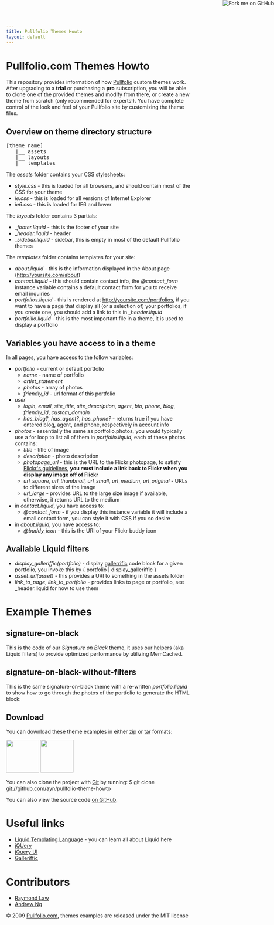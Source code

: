 ```yaml
---
title: Pullfolio Themes Howto
layout: default
---
```


<a href="http://github.com/ayn/pullfolio-theme-howto"><img style="position: absolute; top: 0; right: 0; border: 0;" src="http://s3.amazonaws.com/github/ribbons/forkme_right_darkblue_121621.png" alt="Fork me on GitHub" /></a>


Pullfolio.com Themes Howto
================================
This repository provides information of how [Pullfolio](http://pullfolio.com) custom themes work. After upgrading to a **trial** or purchasing a **pro** subscription, you will be able to clone one of the provided themes and modify from there, or create a new theme from scratch (only recommended for experts!). You have complete control of the look and feel of your Pullfolio site by customizing the theme files.

Overview on theme directory structure
-------------------------------------
<pre>
[theme name]
   |__ assets
   |__ layouts
   |__ templates
</pre>

The _assets_ folder contains your CSS stylesheets:

  * _style.css_ - this is loaded for all browsers, and should contain most of the CSS for your theme
  * _ie.css_ - this is loaded for all versions of Internet Explorer
  * _ie6.css_ - this is loaded for IE6 and lower

The _layouts_ folder contains 3 partials:

  * __footer.liquid_ - this is the footer of your site
  * __header.liquid_ - header
  * __sidebar.liquid_ - sidebar, this is empty in most of the default Pullfolio themes

The _templates_ folder contains templates for your site:

  * _about.liquid_ - this is the information displayed in the About page (http://yoursite.com/about)
  * _contact.liquid_ - this should contain contact info, the *@contact_form* instance variable contains a default contact form for you to receive email inquiries
  * _portfolios.liquid_ - this is rendered at http://yoursite.com/portfolios, if you want to have a page that display all (or a selection of) your portfolios, if you create one, you should add a link to this in __header.liquid_
  * _portfoilio.liquid_ - this is the most important file in a theme, it is used to display a portfolio
  
Variables you have access to in a theme
---------------------------------------
In all pages, you have access to the follow variables:

  * _portfolio_ - current or default portfolio
    * _name_ - name of portfolio
    * *artist_statement*
    * _photos_ - array of photos
    * *friendly_id* - url format of this portfolio
  * _user_
    * _login_, _email_, *site_title*, *site_description*, _agent_, _bio_, _phone_, _blog_, *friendly_id*, *custom_domain*
    * *has_blog?*, *has_agent?*, *has_phone?* - returns true if you have entered blog, agent, and phone, respectively in account info
  * _photos_ - essentially the same as portfolio.photos, you would typically use a for loop to list all of them in *portfolio.liquid*, each of these photos contains:
    * _title_ - title of image
    * _description_ - photo description
    * _photopage_url_ - this is the URL to the Flickr photopage, to satisfy [Flickr's guidelines](http://www.flickr.com/guidelines.gne), **you must include a link back to Flickr when you display any image off of Flickr**
    * *url_square*, *url_thumbnail*, *url_small*, *url_medium*, *url_original* - URLs to different sizes of the image
    * *url_large* - provides URL to the large size image if available, otherwise, it returns URL to the medium
  * in _contact.liquid_, you have access to:
    * *@contact_form* - if you display this instance variable it will include a email contact form, you can style it with CSS if you so desire
  * in _about.liquid_, you have access to:
    * *@buddy_icon* - this is the URI of your Flickr buddy icon

Available Liquid filters
------------------------
  * *display_galleriffic(portfolio)* - display [gallerrific](http://www.twospy.com/galleriffic/) code block for a given portfolio, you invoke this by
      { portfolio | display_galleriffic }
  * *asset_url(asset)* - this provides a URI to something in the assets folder
  * *link_to_page*, *link_to_portfolio* - provides links to page or portfolio, see _header.liquid for how to use them
  
Example Themes
==============
signature-on-black
------------------
This is the code of our _Signature on Black_ theme, it uses our helpers (aka Liquid filters) to provide optimized performance by utilizing MemCached.

signature-on-black-without-filters
----------------------------------
This is the same signature-on-black theme with a re-written _portfolio.liquid_ to show how to go through the photos of the portfolio to generate the HTML block:

<script src="http://gist.github.com/198407.js"></script>

Download
--------
You can download these theme examples in either [zip](http://github.com/ayn/pullfolio-theme-howto/zipball/master) or [tar](http://github.com/ayn/pullfolio-theme-howto/tarball/master) formats:

<div class="download">
  <a href="http://github.com/ayn/pullfolio-theme-howto/zipball/master">
    <img border="0" width="90" src="http://github.com/images/modules/download/zip.png"></a>
  <a href="http://github.com/ayn/pullfolio-theme-howto/tarball/master">
    <img border="0" width="90" src="http://github.com/images/modules/download/tar.png"></a>
</div>

You can also clone the project with [Git](http://git-scm.com) by running:
    $ git clone git://github.com/ayn/pullfolio-theme-howto

You can also view the source code [on GitHub](http://github.com/ayn/pullfolio-theme-howto).

Useful links
============
  * [Liquid Templating Language](http://www.liquidmarkup.org/) - you can learn all about Liquid here
  * [jQUery](http://jquery.com/)
  * [jQuery UI](http://jqueryui.com/)
  * [Galleriffic](http://www.twospy.com/galleriffic/)

Contributors
============
  * [Raymond Law](http://rayvinly.com)
  * [Andrew Ng](http://blog.andrewng.com)

&copy; 2009 [Pullfolio.com](http://pullfolio.com), themes examples are released under the MIT license